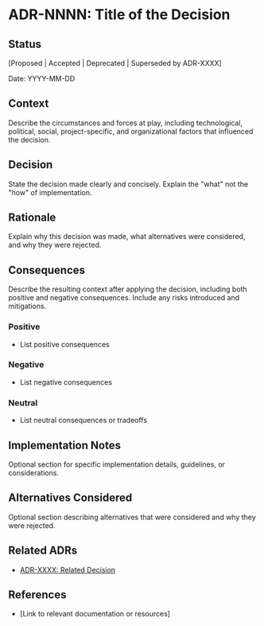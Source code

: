 # ADR-NNNN: Title of the Decision

## Status

[Proposed | Accepted | Deprecated | Superseded by ADR-XXXX]

Date: YYYY-MM-DD

## Context

Describe the circumstances and forces at play, including technological, political, social, project-specific, and organizational factors that influenced the decision.

## Decision

State the decision made clearly and concisely. Explain the "what" not the "how" of implementation.

## Rationale

Explain why this decision was made, what alternatives were considered, and why they were rejected.

## Consequences

Describe the resulting context after applying the decision, including both positive and negative consequences. Include any risks introduced and mitigations.

### Positive
- List positive consequences

### Negative
- List negative consequences

### Neutral
- List neutral consequences or tradeoffs

## Implementation Notes

Optional section for specific implementation details, guidelines, or considerations.

## Alternatives Considered

Optional section describing alternatives that were considered and why they were rejected.

## Related ADRs

- [ADR-XXXX: Related Decision](XXXX-related-decision.md)

## References

- [Link to relevant documentation or resources]
